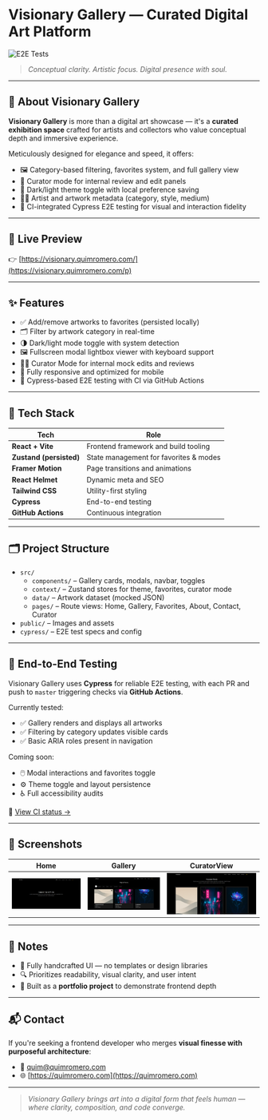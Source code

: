 # Visionary Gallery — Curated Digital Art Platform

![E2E Tests](https://github.com/quim-romero/visionary-gallery/actions/workflows/e2e.yml/badge.svg)

> _Conceptual clarity. Artistic focus. Digital presence with soul._

---

## 🧭 About Visionary Gallery

**Visionary Gallery** is more than a digital art showcase — it's a **curated exhibition space** crafted for artists and collectors who value conceptual depth and immersive experience.

Meticulously designed for elegance and speed, it offers:
- 🖼️ Category-based filtering, favorites system, and full gallery view  
- 🎨 Curator mode for internal review and edit panels  
- 🌙 Dark/light theme toggle with local preference saving  
- 🧑‍🎨 Artist and artwork metadata (category, style, medium)  
- 🧪 CI-integrated Cypress E2E testing for visual and interaction fidelity  

---

## 🚀 Live Preview

👉 [https://visionary.quimromero.com/](https://visionary.quimromero.com/p)

---

## ✨ Features

- ✅ Add/remove artworks to favorites (persisted locally)
- 🗂️ Filter by artwork category in real-time
- 🌗 Dark/light mode toggle with system detection
- 🖼️ Fullscreen modal lightbox viewer with keyboard support
- 👩‍🎨 Curator Mode for internal mock edits and reviews
- 📱 Fully responsive and optimized for mobile
- 🧪 Cypress-based E2E testing with CI via GitHub Actions

---

## 🧠 Tech Stack

| Tech                        | Role                                    |
|-----------------------------|-----------------------------------------|
| **React + Vite**            | Frontend framework and build tooling    |
| **Zustand (persisted)**     | State management for favorites & modes  |
| **Framer Motion**           | Page transitions and animations         |
| **React Helmet**            | Dynamic meta and SEO                    |
| **Tailwind CSS**            | Utility-first styling                   |
| **Cypress**                 | End-to-end testing                      |
| **GitHub Actions**          | Continuous integration                  |

---

## 🗂 Project Structure

- `src/`
  - `components/` – Gallery cards, modals, navbar, toggles
  - `context/` – Zustand stores for theme, favorites, curator mode
  - `data/` – Artwork dataset (mocked JSON)
  - `pages/` – Route views: Home, Gallery, Favorites, About, Contact, Curator
- `public/` – Images and assets
- `cypress/` – E2E test specs and config

---

## 🧪 End-to-End Testing

Visionary Gallery uses **Cypress** for reliable E2E testing, with each PR and push to `master` triggering checks via **GitHub Actions**.

Currently tested:
- ✅ Gallery renders and displays all artworks
- ✅ Filtering by category updates visible cards
- ✅ Basic ARIA roles present in navigation

Coming soon:
- 🖱️ Modal interactions and favorites toggle
- ⚙️ Theme toggle and layout persistence
- ♿️ Full accessibility audits

🧪 [View CI status →](https://github.com/quim-romero/visionary-gallery/actions)

---

## 📸 Screenshots

| Home | Gallery | CuratorView |
|------|---------|-----------|
| ![Home](./screenshots/home.png) | ![Gallery](./screenshots/gallery.png) | ![Favorites](./screenshots/curator.png) |

---

## 🧩 Notes

- 🧠 Fully handcrafted UI — no templates or design libraries
- 🔍 Prioritizes readability, visual clarity, and user intent
- 🚀 Built as a **portfolio project** to demonstrate frontend depth

---

## 📬 Contact

If you're seeking a frontend developer who merges **visual finesse with purposeful architecture**:

- 📧 quim@quimromero.com  
- 🌐 [https://quimromero.com](https://quimromero.com)

---

> _Visionary Gallery brings art into a digital form that feels human —  
> where clarity, composition, and code converge._
